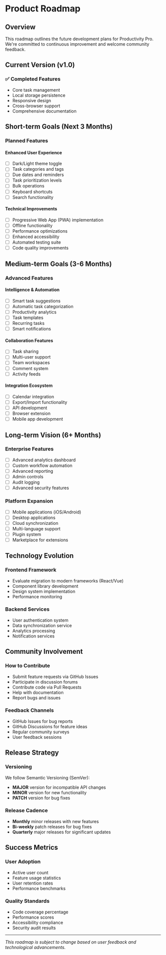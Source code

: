 # Product Roadmap

## Overview

This roadmap outlines the future development plans for Productivity Pro. We're committed to continuous improvement and welcome community feedback.

## Current Version (v1.0)

### ✅ Completed Features
- Core task management
- Local storage persistence
- Responsive design
- Cross-browser support
- Comprehensive documentation

## Short-term Goals (Next 3 Months)

### Planned Features

#### Enhanced User Experience
- [ ] Dark/Light theme toggle
- [ ] Task categories and tags
- [ ] Due dates and reminders
- [ ] Task prioritization levels
- [ ] Bulk operations
- [ ] Keyboard shortcuts
- [ ] Search functionality

#### Technical Improvements
- [ ] Progressive Web App (PWA) implementation
- [ ] Offline functionality
- [ ] Performance optimizations
- [ ] Enhanced accessibility
- [ ] Automated testing suite
- [ ] Code quality improvements

## Medium-term Goals (3-6 Months)

### Advanced Features

#### Intelligence & Automation
- [ ] Smart task suggestions
- [ ] Automatic task categorization
- [ ] Productivity analytics
- [ ] Task templates
- [ ] Recurring tasks
- [ ] Smart notifications

#### Collaboration Features
- [ ] Task sharing
- [ ] Multi-user support
- [ ] Team workspaces
- [ ] Comment system
- [ ] Activity feeds

#### Integration Ecosystem
- [ ] Calendar integration
- [ ] Export/Import functionality
- [ ] API development
- [ ] Browser extension
- [ ] Mobile app development

## Long-term Vision (6+ Months)

### Enterprise Features
- [ ] Advanced analytics dashboard
- [ ] Custom workflow automation
- [ ] Advanced reporting
- [ ] Admin controls
- [ ] Audit logging
- [ ] Advanced security features

### Platform Expansion
- [ ] Mobile applications (iOS/Android)
- [ ] Desktop applications
- [ ] Cloud synchronization
- [ ] Multi-language support
- [ ] Plugin system
- [ ] Marketplace for extensions

## Technology Evolution

### Frontend Framework
- Evaluate migration to modern frameworks (React/Vue)
- Component library development
- Design system implementation
- Performance monitoring

### Backend Services
- User authentication system
- Data synchronization service
- Analytics processing
- Notification services

## Community Involvement

### How to Contribute
- Submit feature requests via GitHub Issues
- Participate in discussion forums
- Contribute code via Pull Requests
- Help with documentation
- Report bugs and issues

### Feedback Channels
- GitHub Issues for bug reports
- GitHub Discussions for feature ideas
- Regular community surveys
- User feedback sessions

## Release Strategy

### Versioning
We follow Semantic Versioning (SemVer):
- **MAJOR** version for incompatible API changes
- **MINOR** version for new functionality
- **PATCH** version for bug fixes

### Release Cadence
- **Monthly** minor releases with new features
- **Bi-weekly** patch releases for bug fixes
- **Quarterly** major releases for significant updates

## Success Metrics

### User Adoption
- Active user count
- Feature usage statistics
- User retention rates
- Performance benchmarks

### Quality Standards
- Code coverage percentage
- Performance scores
- Accessibility compliance
- Security audit results

---

*This roadmap is subject to change based on user feedback and technological advancements.*
